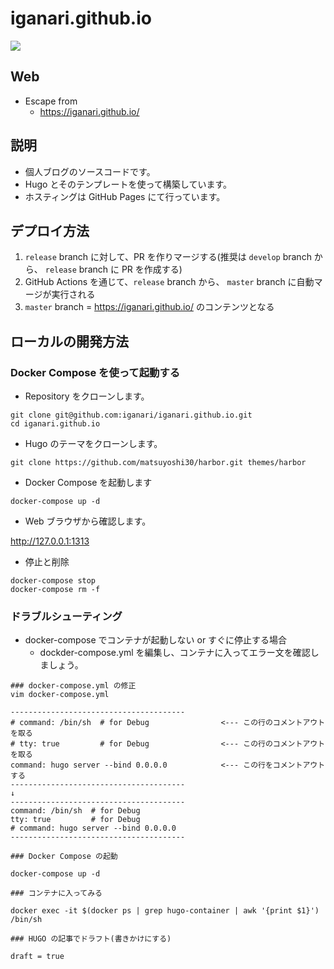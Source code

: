 # iganari.github.io

![](https://github.com/iganari/iganari.github.io/workflows/Publish_GitHub_Pages/badge.svg)

## Web

+ Escape from
  + https://iganari.github.io/

## 説明

+ 個人ブログのソースコードです。
+ Hugo とそのテンプレートを使って構築しています。
+ ホスティングは GitHub Pages にて行っています。

## デプロイ方法

1. `release` branch に対して、PR を作りマージする(推奨は `develop` branch から、 `release` branch に PR を作成する)
1. GitHub Actions を通じて、`release` branch から、 `master` branch に自動マージが実行される
1. `master` branch = https://iganari.github.io/ のコンテンツとなる

## ローカルの開発方法

### Docker Compose を使って起動する

+ Repository をクローンします。

```
git clone git@github.com:iganari/iganari.github.io.git
cd iganari.github.io
```

+ Hugo のテーマをクローンします。

```
git clone https://github.com/matsuyoshi30/harbor.git themes/harbor
```

+ Docker Compose を起動します

```
docker-compose up -d
```

+ Web ブラウザから確認します。

http://127.0.0.1:1313

+ 停止と削除

```
docker-compose stop
docker-compose rm -f
```

### ドラブルシューティング

+ docker-compose でコンテナが起動しない or すぐに停止する場合
  + dockder-compose.yml を編集し、コンテナに入ってエラー文を確認しましょう。

```
### docker-compose.yml の修正
vim docker-compose.yml

---------------------------------------
# command: /bin/sh  # for Debug                <--- この行のコメントアウトを取る
# tty: true         # for Debug                <--- この行のコメントアウトを取る
command: hugo server --bind 0.0.0.0            <--- この行をコメントアウトする
---------------------------------------
↓
---------------------------------------
command: /bin/sh  # for Debug
tty: true         # for Debug
# command: hugo server --bind 0.0.0.0
---------------------------------------
```

```
### Docker Compose の起動

docker-compose up -d
```

```
### コンテナに入ってみる

docker exec -it $(docker ps | grep hugo-container | awk '{print $1}') /bin/sh
```

```
### HUGO の記事でドラフト(書きかけにする)

draft = true
```

